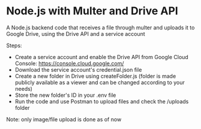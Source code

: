 # Node.js with Multer and Drive API

A Node.js backend code that receives a file through multer and uploads it to Google Drive, using the Drive API and a service account

Steps:

- Create a service account and enable the Drive API from Google Cloud Console: https://console.cloud.google.com/
- Download the service account's credential.json file
- Create a new folder in Drive using createFolder.js (folder is made publicly available as a viewer and can be changed according to your needs)
- Store the new folder's ID in your .env file
- Run the code and use Postman to upload files and check the /uploads folder

Note: only image/file upload is done as of now
